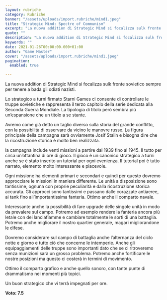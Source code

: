 ```yaml
---
layout: rubriche
category: Rubriche
banner: "/assets/uploads/import.rubriche/mind1.jpeg"
title: "Strategic Mind: Spectre of Communism"
excerpt: "La nuova addition di Strategic Mind si focalizza sulk fronte sovietico sempre per tenere a bada gli odiati nazisti. Lo strategico a turni firmato Starni Games ci consente di controllare le truppe sovietiche e rappresenta il terzo capitolo della serie dedicata alla Seconda Guerra Mondiale. La tipologia di titolo però sembra più un’espansione che un [&hellip"
quote: ""
description: "La nuova addition di Strategic Mind si focalizza sulk fronte sovietico sempre per tenere a bada gli odiati nazisti. Lo strategico a turni firmato Starni Games ci consente di controllare le truppe sovietiche e rappresenta il terzo capitolo della serie dedicata alla Seconda Guerra Mondiale. La tipologia di titolo però sembra più un’espansione che un [&hellip"
keywords: ""
date: 2021-01-26T00:00:00.000+01:00
author: "Game Master"
cover: "/assets/uploads/import.rubriche/mind1.jpeg"
pagination:
  enabled: true

---
```


La nuova addition di Strategic Mind si focalizza sulk fronte sovietico sempre per tenere a bada gli odiati nazisti.

Lo strategico a turni firmato Starni Games ci consente di controllare le truppe sovietiche e rappresenta il terzo capitolo della serie dedicata alla Seconda Guerra Mondiale. La tipologia di titolo però sembra più un’espansione che un titolo a se stante.

Avremo come già detto un taglio diverso sulla storia del grande conflitto, con la possibilità di osservare da vicino le manovre russe. La figura principale della campagna sarà ovviamente Josif Stalin e bisogna dire che la ricostruzione storica è molto ben realizzata.

la campagna include venti missioni a partire dal 1939 fino al 1945\. Il tutto per circa un’ottantina di ore di gioco. Il gioco è un canonico strategico a turni anche se è stato inserito un tutorial per ogni evenienza. Il tutorial poi è tutto narrato, elemento molto interessante e piacevole.

Ogni missione ha elementi primari e secondari e quindi per questo dovremo approcciare le missioni in maniera differente. Le unità a disposizione sono tantissime, ognuna con proprie peculiarità e dalla ricostruzione storica accurata. Gli approcci sono tantissimi e passano dalle corazzate antiaeree, ai tank fino all’importantissima fanteria. Ottimo anche il comparto navale.

Interessante anche la possibilità di fare upgrade delle singole unità in modo da prevalere sul campo. Potremo ad esempio rendere la fanteria ancora più letale con dei lanciafiamme e cambiare totalmente le sorti di una battaglia. Potremo anche migliorare il nostro quartier generale, magari migliorandone le difese.

Dovremo considerare sul campo di battaglia anche l’alternanza del ciclo notte e giorno e tutto ciò che concerne le intemperie. Anche gli equipaggiamenti delle truppe sono importanti dato che se ci ritroveremo senza munizioni sarà un grosso problema. Potremo anche fortificare le nostre posizioni ma questo ci costerà in termini di movimento.

Ottimo il comparto grafico e anche quello sonoro, con tante punte di drammatismo nei momenti più topici.

Un buon strategico che vi terrà impegnati per ore.

**Voto: 7.5** 